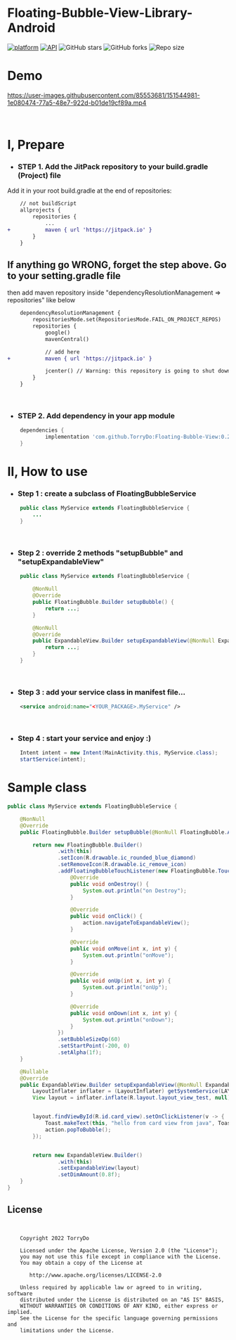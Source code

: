 # Floating-Bubble-View-Library-Android

[![platform](https://img.shields.io/badge/platform-Android-yellow.svg)](https://www.android.com)
[![API](https://img.shields.io/badge/API-21%2B-brightgreen.svg?style=flat)](https://android-arsenal.com/api?level=21)
![GitHub stars](https://img.shields.io/github/stars/TorryDo/Floating-Bubble-View?style=social)
![GitHub forks](https://img.shields.io/github/forks/TorryDo/Floating-Bubble-View?label=Fork&style=social)
![Repo size](https://img.shields.io/github/repo-size/TorryDo/Floating-Bubble-View?style=social)

# Demo

<!-- <img src="art/demo.gif"/> -->


https://user-images.githubusercontent.com/85553681/151544981-1e080474-77a5-48e7-922d-b01de19cf89a.mp4



<br/>

# I, Prepare

- ### <b> STEP 1. Add the JitPack repository to your build.gradle (Project) file </b>

Add it in your root build.gradle at the end of repositories:

```diff
    // not buildScript
    allprojects {
        repositories {
            ...
+           maven { url 'https://jitpack.io' }
        }
    }

```

## If anything go WRONG, forget the step above. Go to your setting.gradle file

then add maven repository inside "dependencyResolutionManagement => repositories" like below

```diff
    dependencyResolutionManagement {
        repositoriesMode.set(RepositoriesMode.FAIL_ON_PROJECT_REPOS)
        repositories {
            google()
            mavenCentral()

            // add here
+           maven { url 'https://jitpack.io' }

            jcenter() // Warning: this repository is going to shut down soon
        }
    }
```

<br/>

- ### <b> STEP 2. Add dependency in your app module </b>

```gradle
    dependencies {
            implementation 'com.github.TorryDo:Floating-Bubble-View:0.2.1'
    }

```

# II, How to use

- ### <b> Step 1 : create a subclass of FloatingBubbleService </b>

```java
    public class MyService extends FloatingBubbleService {
        ...
    }
```

</br>

- ### <b> Step 2 : override 2 methods "setupBubble" and "setupExpandableView" </b>

```java
    public class MyService extends FloatingBubbleService {

        @NonNull
        @Override
        public FloatingBubble.Builder setupBubble() {
            return ...;
        }

        @NonNull
        @Override
        public ExpandableView.Builder setupExpandableView(@NonNull ExpandableView.Action action) {
            return ...;
        }
    }
```

</br>

- ### <b> Step 3 : add your service class in manifest file... </b>

```xml
    <service android:name="<YOUR_PACKAGE>.MyService" />
```

</br>

- ### <b> Step 4 : start your service and enjoy :) </b>

```java
    Intent intent = new Intent(MainActivity.this, MyService.class);
    startService(intent);
```

# Sample class

```java
public class MyService extends FloatingBubbleService {

    @NonNull
    @Override
    public FloatingBubble.Builder setupBubble(@NonNull FloatingBubble.Action action) {

        return new FloatingBubble.Builder()
                .with(this)
                .setIcon(R.drawable.ic_rounded_blue_diamond)
                .setRemoveIcon(R.drawable.ic_remove_icon)
                .addFloatingBubbleTouchListener(new FloatingBubble.TouchEvent() {
                    @Override
                    public void onDestroy() {
                        System.out.println("on Destroy");
                    }

                    @Override
                    public void onClick() {
                        action.navigateToExpandableView();
                    }

                    @Override
                    public void onMove(int x, int y) {
                        System.out.println("onMove");
                    }

                    @Override
                    public void onUp(int x, int y) {
                        System.out.println("onUp");
                    }

                    @Override
                    public void onDown(int x, int y) {
                        System.out.println("onDown");
                    }
                })
                .setBubbleSizeDp(60)
                .setStartPoint(-200, 0)
                .setAlpha(1f);
    }

    @Nullable
    @Override
    public ExpandableView.Builder setupExpandableView(@NonNull ExpandableView.Action action) {
        LayoutInflater inflater = (LayoutInflater) getSystemService(LAYOUT_INFLATER_SERVICE);
        View layout = inflater.inflate(R.layout.layout_view_test, null);


        layout.findViewById(R.id.card_view).setOnClickListener(v -> {
            Toast.makeText(this, "hello from card view from java", Toast.LENGTH_SHORT).show();
            action.popToBubble();
        });


        return new ExpandableView.Builder()
                .with(this)
                .setExpandableView(layout)
                .setDimAmount(0.8f);
    }
}
```
## License
```


    Copyright 2022 TorryDo

    Licensed under the Apache License, Version 2.0 (the "License");
    you may not use this file except in compliance with the License.
    You may obtain a copy of the License at

       http://www.apache.org/licenses/LICENSE-2.0

    Unless required by applicable law or agreed to in writing, software
    distributed under the License is distributed on an "AS IS" BASIS,
    WITHOUT WARRANTIES OR CONDITIONS OF ANY KIND, either express or implied.
    See the License for the specific language governing permissions and
    limitations under the License.

```
